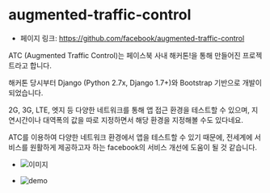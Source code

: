 augmented-traffic-control
==================================================
- 페이지 링크: https://github.com/facebook/augmented-traffic-control

ATC (Augmented Traffic Control)는 페이스북 사내 해커톤!을 통해 만들어진 프로젝트라고 합니다.

해커톤 당시부터 Django (Python 2.7x, Django 1.7+)와 Bootstrap 기반으로 개발이 되었습니다.

2G, 3G, LTE, 엣지 등 다양한 네트워크를 통해 앱 접근 환경을 테스트할 수 있으며, 지연시간이나 대역폭의 값을 따로 지정하면서 해당 환경을 지정해볼 수도 있다네요.

ATC를 이용하여 다양한 네트워크 환경에서 앱을 테스트할 수 있기 때문에, 전세계에 서비스를 원활하게 제공하고자 하는 facebook의 서비스 개선에 도움이 될 것 같습니다.

- ![이미지](http://facebook.github.io/augmented-traffic-control/images/atc_overview.png)

- ![demo](http://www.bloter.net/wp-content/uploads/2015/03/Facebook_ATC_02-800x843.jpg)

